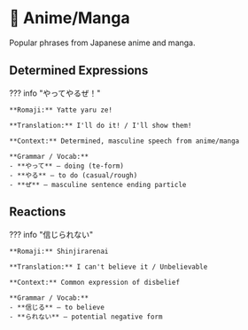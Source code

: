 # 🎌 Anime/Manga

Popular phrases from Japanese anime and manga.

## Determined Expressions

??? info "やってやるぜ！"
    
    **Romaji:** Yatte yaru ze!
    
    **Translation:** I'll do it! / I'll show them!
    
    **Context:** Determined, masculine speech from anime/manga
    
    **Grammar / Vocab:**
    - **やって** — doing (te-form)
    - **やる** — to do (casual/rough)
    - **ぜ** — masculine sentence ending particle

## Reactions

??? info "信じられない"
    
    **Romaji:** Shinjirarenai
    
    **Translation:** I can't believe it / Unbelievable
    
    **Context:** Common expression of disbelief
    
    **Grammar / Vocab:**
    - **信じる** — to believe
    - **られない** — potential negative form